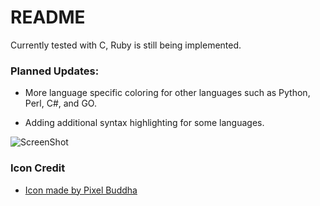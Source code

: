 # README
Currently tested with C, Ruby is still being implemented.

### Planned Updates:
* More language specific coloring for other languages such as
Python, Perl, C#, and GO.

* Adding additional syntax highlighting for some languages.

![ScreenShot](https://morvalyn.github.io/dark-programmer/theme.png)

### Icon Credit
* [Icon made by Pixel Buddha](http://www.flaticon.com/authors/pixel-buddha) 